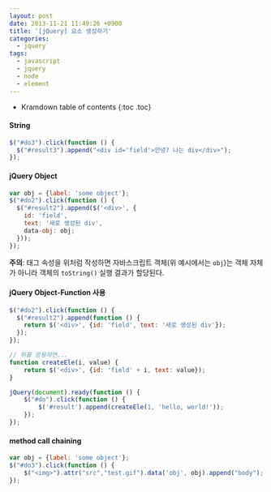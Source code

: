 ```yaml
---
layout: post
date: 2013-11-21 11:49:26 +0900
title: '[jQuery] 요소 생성하기'
categories:
  - jquery
tags:
  - javascript
  - jquery
  - node
  - element
---
```


* Kramdown table of contents
{:toc .toc}


#### String

```js
$("#do3").click(function () {
  $("#result3").append("<div id='field'>안녕? 나는 div</div>");
});
```
#### jQuery Object

```js
var obj = {label: 'some object'};
$("#do2").click(function () {
  $("#result2").append($('<div>', {
    id: 'field',
    text: '새로 생성된 div',
    data-obj: obj;
  }));
});
```

**주의**: 태그 속성을 위처럼 작성하면 자바스크립트 객체(위 예시에서는 `obj`)는 객체 자체가 아니라 객체의 `toString()` 실행 결과가 할당된다.

#### jQuery Object-Function 사용

```js
$("#do2").click(function () {
  $("#result2").append(function () {
    return $('<div>', {id: 'field', text: '새로 생성된 div'});
  });
});

// 위를 응용하면...
function createEle(i, value) {
    return $('<div>', {id: 'field' + i, text: value});
}

jQuery(document).ready(function () {
    $("#do").click(function () {
        $('#result').append(createEle(1, 'hello, world!'));
    });
});
```

#### method call chaining

```js
var obj = {label: 'some object'};
$("#do3").click(function () {
    $("<img>").attr("src","test.gif").data('obj', obj).append("body");
});
```
